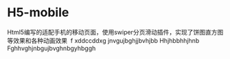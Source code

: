 # H5-mobile
Html5编写的适配手机的移动页面，使用swiper分页滑动插件，实现了饼图直方图等效果和各种动画效果
 f xddccddxg jnvgujbghjjbvhjbb
Hhjhbbhhjhnb
Fghhvghjnbgujbvghnbgyhbggh
